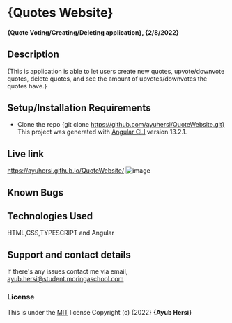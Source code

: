 # {Quotes Website}
#### {Quote Voting/Creating/Deleting application}, {2/8/2022}
## Description
{This is application is able to let users create new quotes, upvote/downvote quotes, delete quotes, and see the amount of upvotes/downvotes the quotes have.}
## Setup/Installation Requirements
* Clone the repo {git clone https://github.com/ayuhersi/QuoteWebsite.git}
This project was generated with [Angular CLI](https://github.com/angular/angular-cli) version 13.2.1.
## Live link
https://ayuhersi.github.io/QuoteWebsite/
![image](https://user-images.githubusercontent.com/93251697/153360556-e5d1f204-0b40-4ac7-b836-9b3298963902.png)

## Known Bugs
## Technologies Used
HTML,CSS,TYPESCRIPT and Angular
## Support and contact details
If there's any issues contact me via email, ayub.hersi@student.moringaschool.com
### License
This is under the [MIT](LICENSE) license
Copyright (c) {2022} **{Ayub Hersi}**
